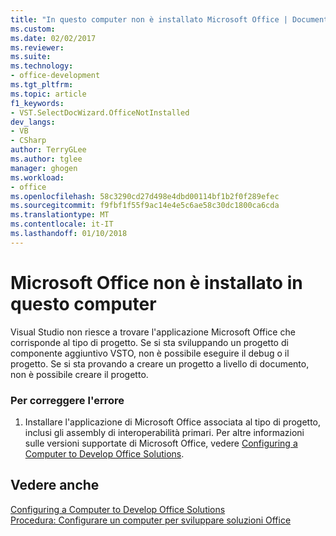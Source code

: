 ```yaml
---
title: "In questo computer non è installato Microsoft Office | Documenti Microsoft"
ms.custom: 
ms.date: 02/02/2017
ms.reviewer: 
ms.suite: 
ms.technology:
- office-development
ms.tgt_pltfrm: 
ms.topic: article
f1_keywords:
- VST.SelectDocWizard.OfficeNotInstalled
dev_langs:
- VB
- CSharp
author: TerryGLee
ms.author: tglee
manager: ghogen
ms.workload:
- office
ms.openlocfilehash: 58c3290cd27d498e4dbd00114bf1b2f0f289efec
ms.sourcegitcommit: f9fbf1f55f9ac14e4e5c6ae58c30dc1800ca6cda
ms.translationtype: MT
ms.contentlocale: it-IT
ms.lasthandoff: 01/10/2018
---
```

# <a name="microsoft-office-is-not-installed-on-this-computer"></a>Microsoft Office non è installato in questo computer
  Visual Studio non riesce a trovare l'applicazione Microsoft Office che corrisponde al tipo di progetto. Se si sta sviluppando un progetto di componente aggiuntivo VSTO, non è possibile eseguire il debug o il progetto. Se si sta provando a creare un progetto a livello di documento, non è possibile creare il progetto.  
  
### <a name="to-correct-this-error"></a>Per correggere l'errore  
  
1.  Installare l'applicazione di Microsoft Office associata al tipo di progetto, inclusi gli assembly di interoperabilità primari. Per altre informazioni sulle versioni supportate di Microsoft Office, vedere [Configuring a Computer to Develop Office Solutions](../vsto/configuring-a-computer-to-develop-office-solutions.md).  
  
## <a name="see-also"></a>Vedere anche  
 [Configuring a Computer to Develop Office Solutions](../vsto/configuring-a-computer-to-develop-office-solutions.md)   
 [Procedura: Configurare un computer per sviluppare soluzioni Office](../vsto/how-to-configure-a-computer-to-develop-office-solutions.md)  
  
  